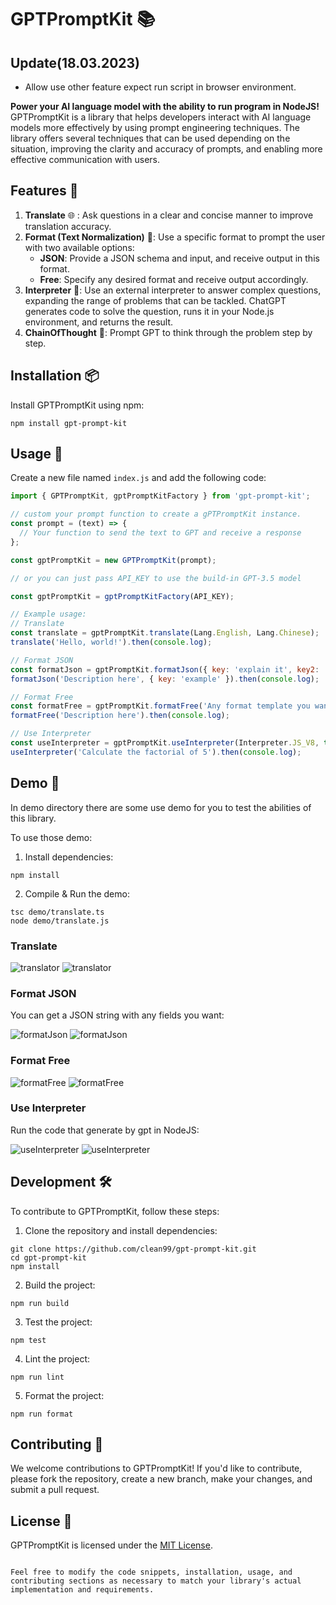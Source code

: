 # GPTPromptKit 📚

## Update(18.03.2023)
- Allow use other feature expect run script in browser environment.

**Power your AI language model with the ability to run program in NodeJS!**
GPTPromptKit is a library that helps developers interact with AI language models more effectively by using prompt engineering techniques. The library offers several techniques that can be used depending on the situation, improving the clarity and accuracy of prompts, and enabling more effective communication with users.

## Features 🎁

1. **Translate** 🌐 : Ask questions in a clear and concise manner to improve translation accuracy.
2. **Format (Text Normalization)** 📝: Use a specific format to prompt the user with two available options:
    - **JSON**: Provide a JSON schema and input, and receive output in this format.
    - **Free**: Specify any desired format and receive output accordingly.
3. **Interpreter** 🧐: Use an external interpreter to answer complex questions, expanding the range of problems that can be tackled. ChatGPT generates code to solve the question, runs it in your Node.js environment, and returns the result.
4. **ChainOfThought** 🤔: Prompt GPT to think through the problem step by step.

## Installation 📦

Install GPTPromptKit using npm:

```
npm install gpt-prompt-kit
```


## Usage 🚀

Create a new file named `index.js` and add the following code:

```javascript
import { GPTPromptKit, gptPromptKitFactory } from 'gpt-prompt-kit';

// custom your prompt function to create a gPTPromptKit instance.
const prompt = (text) => {
  // Your function to send the text to GPT and receive a response
};

const gptPromptKit = new GPTPromptKit(prompt);

// or you can just pass API_KEY to use the build-in GPT-3.5 model

const gptPromptKit = gptPromptKitFactory(API_KEY);

// Example usage:
// Translate
const translate = gptPromptKit.translate(Lang.English, Lang.Chinese);
translate('Hello, world!').then(console.log);

// Format JSON
const formatJson = gptPromptKit.formatJson({ key: 'explain it', key2: 'explain it' });
formatJson('Description here', { key: 'example' }).then(console.log);

// Format Free
const formatFree = gptPromptKit.formatFree('Any format template you want');
formatFree('Description here').then(console.log);

// Use Interpreter
const useInterpreter = gptPromptKit.useInterpreter(Interpreter.JS_V8, true);
useInterpreter('Calculate the factorial of 5').then(console.log);
```

## Demo 🥸

In demo directory there are some use demo for you to test the abilities of this library.

To use those demo:

1. Install dependencies:

```
npm install
```

2. Compile & Run the demo:

```
tsc demo/translate.ts
node demo/translate.js
```

### Translate

![translator](https://github.com/clean99/gpt-prompt-kit/blob/main//demo-img/translate.png "translator")
![translator](https://github.com/clean99/gpt-prompt-kit/blob/main//demo-img/translate2.png "translator")

### Format JSON

You can get a JSON string with any fields you want:

![formatJson](https://github.com/clean99/gpt-prompt-kit/blob/main//demo-img/formatJSON.png "formatJson")
![formatJson](https://github.com/clean99/gpt-prompt-kit/blob/main//demo-img/formatJSON2.png "formatJson")

### Format Free

![formatFree](https://github.com/clean99/gpt-prompt-kit/blob/main//demo-img/formatFree.png "formatFree")
![formatFree](https://github.com/clean99/gpt-prompt-kit/blob/main//demo-img/formatFree2.png "formatFree")

### Use Interpreter

Run the code that generate by gpt in NodeJS:

![useInterpreter](https://github.com/clean99/gpt-prompt-kit/blob/main//demo-img/interpreter.png "useInterpreter")
![useInterpreter](https://github.com/clean99/gpt-prompt-kit/blob/main//demo-img/interpreter2.png "useInterpreter")





## Development 🛠️

To contribute to GPTPromptKit, follow these steps:

1. Clone the repository and install dependencies:

```
git clone https://github.com/clean99/gpt-prompt-kit.git
cd gpt-prompt-kit
npm install
```

2. Build the project:

```
npm run build
```

3. Test the project:

```
npm test
```

4. Lint the project:

```
npm run lint
```

5. Format the project:

```
npm run format
```

## Contributing 🤝
We welcome contributions to GPTPromptKit! If you'd like to contribute, please fork the repository, create a new branch, make your changes, and submit a pull request.

## License 📄
GPTPromptKit is licensed under the [MIT License](/LICENSE).

```

Feel free to modify the code snippets, installation, usage, and contributing sections as necessary to match your library's actual implementation and requirements.
```
